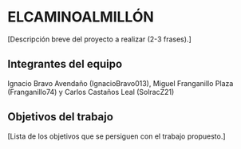 # ELCAMINOALMILLÓN

[Descripción breve del proyecto a realizar (2-3 frases).]

## Integrantes del equipo

Ignacio Bravo Avendaño (IgnacioBravo013), Miguel Franganillo Plaza (Franganillo74) y Carlos Castaños Leal (SolracZ21)

## Objetivos del trabajo

[Lista de los objetivos que se persiguen con el trabajo propuesto.]
